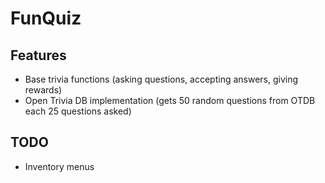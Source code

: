 # FunQuiz

## Features
- Base trivia functions (asking questions, accepting answers, giving rewards)
- Open Trivia DB implementation (gets 50 random questions from OTDB each 25 questions asked)

## TODO
- Inventory menus
